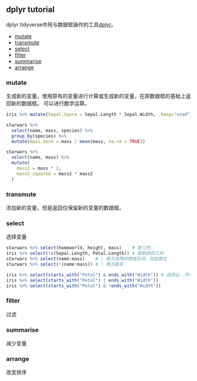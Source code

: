 ## dplyr tutorial
 dplyr
tidyverse中用与数据框操作的工具[dplyr](!https://dplyr.tidyverse.org/articles/dplyr.html)。
* [mutate](#mutate)  
* [transmute](#transmute)
* [select](#select)
* [filter](#filter)
* [summarise](#summarise)
* [arrange](#arrange) 


### mutate
生成新的变量，使用原有的变量进行计算或生成新的变量，在原数据框的基础上返回新的数据框。
可以进行数学运算。

```r
iris %>% mutate(Sepal.Squre = Sepal.Length * Sepal.Width, .keep="used") %>% head()

starwars %>%
  select(name, mass, species) %>%
  group_by(species) %>%
  mutate(mass_norm = mass / mean(mass, na.rm = TRUE))

starwars %>%
  select(name, mass) %>%
  mutate(
    mass2 = mass * 2,
    mass2_squared = mass2 * mass2
  )

```

### transmute
添加新的变量，但是返回仅保留新的变量的数据框。
### select
选择变量

```r
starwars %>% select(homeworld, height, mass)    # 取三列
iris %>% select(!c(Sepal.Length, Petal.Length)) # 取剩余的几列
starwars %>% select(name:mass)    # : 表示选择的跨度区间，包括首位
starwars %>% select(!(name:mass)) # ! 表示取反

iris %>% select(starts_with("Petal") & ends_with("Width")) # 选择以..开头和以..结尾的列
iris %>% select(starts_with("Petal") | ends_with("Width"))
iris %>% select(starts_with("Petal") & !ends_with("Width"))
```
### filter
过滤
### summarise
减少变量
### arrange
改变排序
